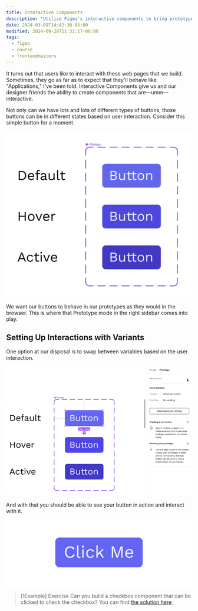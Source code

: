 ```yaml
---
title: Interactive Components
description: "Utilize Figma's interactive components to bring prototypes to life with realistic interactions, streamlining the design process and enhancing user experience."
date: 2024-03-09T14:42:38-05:00
modified: 2024-09-28T11:31:17-06:00
tags:
  - figma
  - course
  - frontendmasters
---
```


It turns out that users like to interact with these web pages that we build. Sometimes, they go as far as to expect that they'll behave like "Applications," I've been told. Interactive Components give us and our designer friends the ability to create components that are—umm—interactive.

Not only can we have lots and lots of different types of buttons, those buttons can be in different states based on user interaction. Consider this simple button for a moment.

![Button states](assets/figma-button-states.png)

We want our buttons to behave in our prototypes as they would in the browser. This is where that Prototype mode in the right sidebar comes into play.

## Setting Up Interactions with Variants

One option at our disposal is to swap between variables based on the user interaction.

![Setting up interactions for a button](assets/figma-change-variants-interactive.gif)

And with that you should be able to see your button in action and interact with it.

![Interactive prototype of button](assets/figma-interative-button-component.gif)

> [!Example] Exercise
> Can you build a checkbox component that can be clicked to check the checkbox? You can find [the solution here](building-a-checkbox-component.md).
